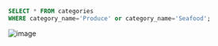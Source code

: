 ```sql
SELECT * FROM categories
WHERE category_name='Produce' or category_name='Seafood';

```
![image](https://user-images.githubusercontent.com/122670933/220980641-1eea2430-5f6d-4c60-8eb2-b25a7fb6d8de.png)
